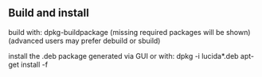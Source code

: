 Build and install
-----------------
build with:
    dpkg-buildpackage
(missing required packages will be shown)
(advanced users may prefer debuild or sbuild)

install the .deb package generated via GUI or with:
    dpkg -i lucida*.deb
    apt-get install -f
 
